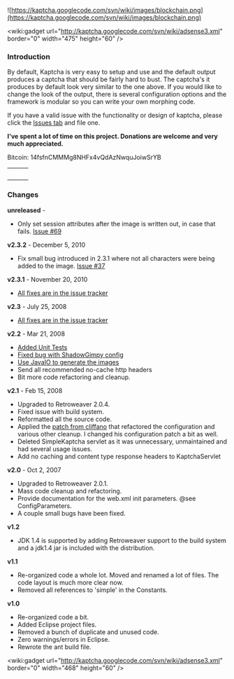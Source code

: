 ![https://kaptcha.googlecode.com/svn/wiki/images/blockchain.png](https://kaptcha.googlecode.com/svn/wiki/images/blockchain.png)

&lt;wiki:gadget url="http://kaptcha.googlecode.com/svn/wiki/adsense3.xml" border="0" width="475" height="60" /&gt;

### Introduction ###

By default, Kaptcha is very easy to setup and use and the default output produces a captcha that should be fairly hard to bust. The captcha's it produces by default look very similar to the one above. If you would like to change the look of the output, there is several configuration options and the framework is modular so you can write your own morphing code.

If you have a valid issue with the functionality or design of kaptcha, please click the [Issues tab](http://code.google.com/p/kaptcha/issues/list) and file one.

**I've spent a lot of time on this project. Donations are welcome and very much appreciated.**

Bitcoin: 14fsfnCMMMg8NHFx4vQdAzNwquJoiwSrYB

<table border='0'>
<tr>
<td>
<wiki:gadget url="http://kaptcha.googlecode.com/svn/wiki/donate.xml" border="0" width="150" height="70" /><br>
</td>
<td>
<wiki:gadget url="http://www.ohloh.net/p/4850/widgets/project_users_logo.xml" height="43" border="0"/><br>
</td>
<td>
<wiki:gadget url="http://www.ohloh.net/p/4850/widgets/project_thin_badge.xml" height="36" border="0"/><br>
</td>
</tr>
</table>

### Changes ###
**unreleased** -
  * Only set session attributes after the image is written out, in case that fails. [Issue #69](https://code.google.com/p/kaptcha/issues/detail?id=#69)

**v2.3.2** - December 5, 2010
  * Fix small bug introduced in 2.3.1 where not all characters were being added to the image. [Issue #37](https://code.google.com/p/kaptcha/issues/detail?id=#37)

**v2.3.1** - November 20, 2010
  * [All fixes are in the issue tracker](http://code.google.com/p/kaptcha/issues/list?can=1&q=status%3Afixed+milestone%3A2.3.1&colspec=ID+Type+Status+Priority+Milestone+Owner+Summary&cells=tiles)

**v2.3** - July 25, 2008
  * [All fixes are in the issue tracker](http://code.google.com/p/kaptcha/issues/list?can=1&q=status%3Afixed+milestone%3A2.3&colspec=ID+Type+Status+Priority+Milestone+Owner+Summary&cells=tiles)

**v2.2** - Mar 21, 2008
  * [Added Unit Tests](http://code.google.com/p/kaptcha/issues/detail?id=9&can=1)
  * [Fixed bug with ShadowGimpy config](http://code.google.com/p/kaptcha/issues/detail?id=10&can=1)
  * [Use JavaIO to generate the images](http://code.google.com/p/kaptcha/issues/detail?id=11&can=1)
  * Send all recommended no-cache http headers
  * Bit more code refactoring and cleanup.

**v2.1** - Feb 15, 2008
  * Upgraded to Retroweaver 2.0.4.
  * Fixed issue with build system.
  * Reformatted all the source code.
  * Applied the [patch from cliffano](http://code.google.com/p/kaptcha/issues/detail?id=5) that refactored the configuration and various other cleanup. I changed his configuration patch a bit as well.
  * Deleted SimpleKaptcha servlet as it was unnecessary, unmaintained and had several usage issues.
  * Add no caching and content type response headers to KaptchaServlet

**v2.0** - Oct 2, 2007
  * Upgraded to Retroweaver 2.0.1.
  * Mass code cleanup and refactoring.
  * Provide documentation for the web.xml init parameters. @see ConfigParameters.
  * A couple small bugs have been fixed.

**v1.2**
  * JDK 1.4 is supported by adding Retroweaver support to the build system and a jdk1.4 jar is included with the distribution.

**v1.1**
  * Re-organized code a whole lot. Moved and renamed a lot of files. The code layout is much more clear now.
  * Removed all references to 'simple' in the Constants.

**v1.0**
  * Re-organized code a bit.
  * Added Eclipse project files.
  * Removed a bunch of duplicate and unused code.
  * Zero warnings/errors in Eclipse.
  * Rewrote the ant build file.

&lt;wiki:gadget url="http://kaptcha.googlecode.com/svn/wiki/adsense3.xml" border="0" width="468" height="60" /&gt;